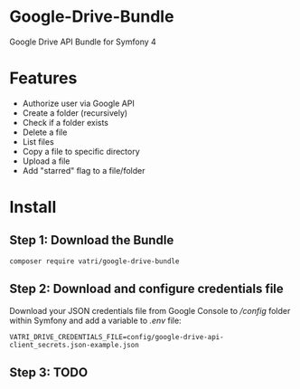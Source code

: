 # Google-Drive-Bundle
Google Drive API Bundle for Symfony 4

# Features

- Authorize user via Google API
- Create a folder (recursively)
- Check if a folder exists
- Delete a file
- List files
- Copy a file to specific directory
- Upload a file
- Add "starred" flag to a file/folder

# Install

## Step 1: Download the Bundle

`composer require vatri/google-drive-bundle`

## Step 2: Download and configure credentials file

Download your JSON credentials file from Google Console to _/config_ folder within Symfony and add a variable to _.env_ file:

  `VATRI_DRIVE_CREDENTIALS_FILE=config/google-drive-api-client_secrets.json-example.json`

## Step 3: TODO
